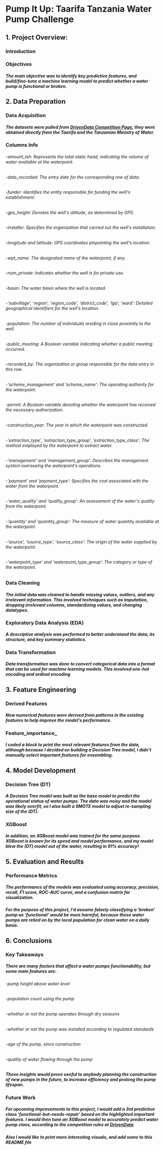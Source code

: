 # Pump It Up: Taarifa Tanzania Water Pump Challenge
## 1. Project Overview:
### Introduction
### Objectives
##### The main objective was to identify key predictive features, and build/fine-tune a machine learning model to predict whether a water pump is functional or broken.
## 2. Data Preparation
### Data Acquisition
##### The datasets were pulled from [DrivenData Competition Page](https://www.drivendata.org/competitions/7/pump-it-up-data-mining-the-water-table/page/24/), they were obtained directly from the Taarifa and the Tanzanian Ministry of Water.
### Columns Info
###### -amount_tsh: Represents the total static head, indicating the volume of water available at the waterpoint.
###### -date_recorded: The entry date for the corresponding row of data.
###### -funder: Identifies the entity responsible for funding the well's establishment.
###### -gps_height: Denotes the well's altitude, as determined by GPS.
###### -installer: Specifies the organization that carried out the well's installation.
###### -longitude and latitude: GPS coordinates pinpointing the well's location.
###### -wpt_name: The designated name of the waterpoint, if any.
###### -num_private: Indicates whether the well is for private use.
###### -basin: The water basin where the well is located.
###### -'subvillage', 'region', 'region_code', 'district_code', 'lga', 'ward': Detailed geographical identifiers for the well's location.
###### -population: The number of individuals residing in close proximity to the well.
###### -public_meeting: A Boolean variable indicating whether a public meeting occurred.
###### -recorded_by: The organization or group responsible for the data entry in this row.
###### -'scheme_management' and 'scheme_name': The operating authority for the waterpoint.
###### -permit: A Boolean variable denoting whether the waterpoint has received the necessary authorization.
###### -construction_year: The year in which the waterpoint was constructed.
###### -'extraction_type', 'extraction_type_group', 'extraction_type_class': The method employed by the waterpoint to extract water.
###### -'management' and 'management_group': Describes the management system overseeing the waterpoint's operations.
###### -'payment' and 'payment_type': Specifies the cost associated with the water from the waterpoint.
###### -'water_quality' and 'quality_group': An assessment of the water's quality from the waterpoint.
###### -'quantity' and 'quantity_group': The measure of water quantity available at the waterpoint.
###### -'source', 'source_type', 'source_class': The origin of the water supplied by the waterpoint.
###### -'waterpoint_type' and 'waterpoint_type_group': The category or type of the waterpoint.
### Data Cleaning
##### The initial data was cleaned to handle missing values, outliers, and any irrelevant information. This involved techniques such as imputation, dropping irrelevant columns, standardizing values, and changing datatypes.
### Exploratory Data Analysis (EDA)
##### A descriptive analysis was performed to better understand the data, its structure, and key summary statistics.
### Data Transformation
##### Data transformation was done to convert categorical data into a format that can be used for machine learning models. This involved one-hot encoding and ordinal encoding 
## 3. Feature Engineering
### Derived Features
#####  New numerical features were derived from patterns in the existing features to help improve the model's performance.
### Feature_importance_
##### I coded a block to print the most relevant features from the data, although because I decided on building a Decision Tree model, I didn't manually select important features for ensembling.
## 4. Model Development
### Decision Tree (DT)
##### A Decision Tree model was built as the base model to predict the operational status of water pumps. The data was noisy and the model was likely overfit, so I also built a SMOTE model to adjust re-sampling size of the (DT).
### XGBoost
##### In addition, an XGBoost model was trained for the same purpose. XGBoost is known for its speed and model performance, and my model blew the (DT) model out of the water, resulting in 91% accuracy!
## 5. Evaluation and Results
### Performance Metrics
##### The performance of the models was evaluated using accuracy, precision, recall, F1 score, ROC-AUC curve, and a confusion matrix for visualization.
##### For the purpose of this project, I'd assume falsely classifying a 'broken' pump as 'functional' would be more harmful, because these water pumps are relied on by the local population for clean water on a daily basis.
## 6. Conclusions
### Key Takeaways
##### There are many factors that affect a water pumps functionability, but some main features are:

###### -pump height above water level
###### -population count using the pump
###### -whether or not the pump operates through dry seasons
###### -whether or not the pump was installed according to regulated standards
###### -age of the pump, since construction
###### -quality of water flowing through the pump

##### These insights would prove useful to anybody planning the construction of new pumps in the future, to increase efficiency and prolong the pump lifespan. 
### Future Work
##### For upcoming improvements to this project, I would add a 3rd predictive class 'functional-but-needs-repair' based on the highlighted important features. I would then tune an XGBoost model to accurately predict water pump class, according to the competition rules at [DrivenData](https://www.drivendata.org/competitions/7/pump-it-up-data-mining-the-water-table/rules/)

##### Also I would like to print more interesting visuals, and add some to this README file
